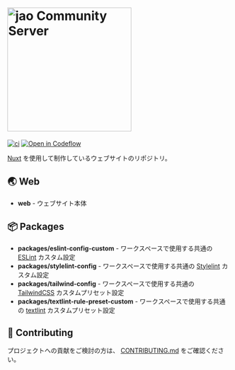 <h1>
  <picture>
    <source media="(prefers-color-scheme: dark)" srcset="https://github.com/jaoafa/jaoweb5/assets/23224932/d65d2a4f-008a-4827-8abb-5dd1010ecd6b" sizes="(max-width:280px) 100vw, 280px" />
    <source media="(prefers-color-scheme: light)" srcset="https://github.com/jaoafa/jaoweb5/assets/23224932/33892829-5fe0-43af-9b2d-49aae728b92c" sizes="(max-width:280px) 100vw, 280px" />
    <img alt="jao Community Server" src="https://github.com/jaoafa/jaoweb5/assets/23224932/33892829-5fe0-43af-9b2d-49aae728b92c" width="280" />
  </picture>
</h1>

[![ci](https://github.com/jaoafa/jaoweb5/actions/workflows/ci.yaml/badge.svg)](https://github.com/jaoafa/jaoweb5/actions/workflows/ci.yaml)
[![Open in Codeflow](https://developer.stackblitz.com/img/start_pr_dark_small.svg)](https:///pr.new/jaoafa/jaoweb5)

[Nuxt](https://nuxt.com/) を使用して制作しているウェブサイトのリポジトリ。

## 🌏 Web

- **web** - ウェブサイト本体

## 📦 Packages

- **packages/eslint-config-custom** - ワークスペースで使用する共通の [ESLint](https://eslint.org/) カスタム設定
- **packages/stylelint-config** - ワークスペースで使用する共通の [Stylelint](https://stylelint.io/) カスタム設定
- **packages/tailwind-config** - ワークスペースで使用する共通の [TailwindCSS](https://tailwindcss.com/) カスタムプリセット設定
- **packages/textlint-rule-preset-custom** - ワークスペースで使用する共通の [textlint](https://textlint.github.io/) カスタムプリセット設定

## 🌟 Contributing

プロジェクトへの貢献をご検討の方は、 [CONTRIBUTING.md](.github/CONTRIBUTING.md) をご確認ください。

